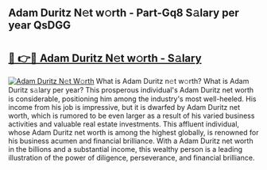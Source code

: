 ## Adam Duritz N𝚎t w𝚘rth - Part-Gq8 S𝚊lary per year QsDGG

# <h2><a href="http://gc2pg0.nevu.top/?p=Adam+Duritz">🔗 👉🔴 Adam Duritz N𝚎t w𝚘rth - S𝚊lary</a></h2>

[![Adam Duritz N𝚎t W𝚘rth](https://i.imgur.com/Oavwk0R.jpeg)](http://gc2pg0.nevu.top/?p=Adam+Duritz)
What is Adam Duritz n𝚎t w𝚘rth? What is Adam Duritz s𝚊lary per year?
This prosperous individual's Adam Duritz net worth is considerable, positioning him among the industry's most well-heeled. His income from his job is impressive, but it is dwarfed by Adam Duritz net worth, which is rumored to be even larger as a result of his varied business activities and valuable real estate investments. This affluent individual, whose Adam Duritz net worth is among the highest globally, is renowned for his business acumen and financial brilliance. With a Adam Duritz net worth in the billions and a substantial income, this wealthy person is a leading illustration of the power of diligence, perseverance, and financial brilliance.
